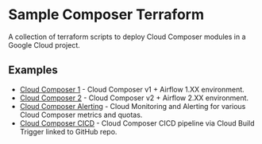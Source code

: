# Sample Composer Terraform 

A collection of terraform scripts to deploy Cloud Composer modules in a Google Cloud project.

## Examples

*   [Cloud Composer 1](modules/composer1/) -
    Cloud Composer v1 + Airflow 1.XX environment.
*   [Cloud Composer 2](modules/composer2/) -
    Cloud Composer v2 + Airflow 2.XX environment.
*   [Cloud Composer Alerting](modules/composer-alerting/) -
    Cloud Monitoring and Alerting for various Cloud Composer metrics and quotas.
*   [Cloud Composer CICD](modules/composer-cicd/) -
    Cloud Composer CICD pipeline via Cloud Build Trigger linked to GitHub repo.